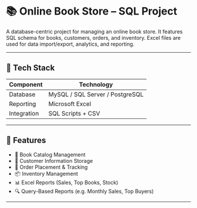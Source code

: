# 📚 Online Book Store – SQL Project

A database-centric project for managing an online book store. It features SQL schema for books, customers, orders, and inventory. Excel files are used for data import/export, analytics, and reporting.

---

## 🧱 Tech Stack

| Component       | Technology            |
|------------------|-----------------------|
| Database         | MySQL / SQL Server / PostgreSQL |
| Reporting        | Microsoft Excel       |
| Integration      | SQL Scripts + CSV     |

---

## 🚀 Features

- 📖 Book Catalog Management  
- 👤 Customer Information Storage  
- 🛒 Order Placement & Tracking  
- 📦 Inventory Management  
- 📊 Excel Reports (Sales, Top Books, Stock)  
- 🔍 Query-Based Reports (e.g. Monthly Sales, Top Buyers)

---
